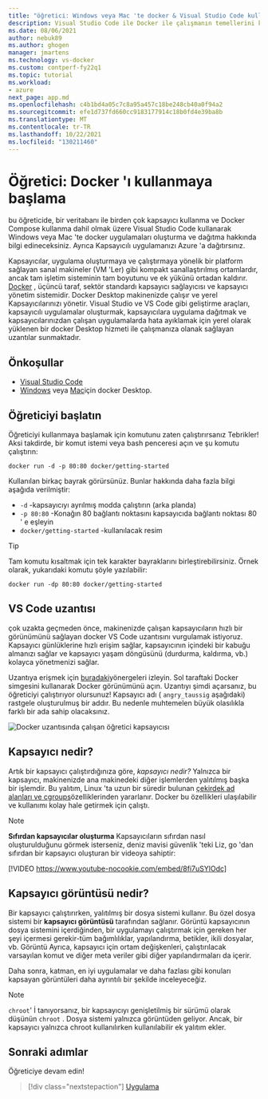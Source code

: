```yaml
---
title: "öğretici: Windows veya Mac 'te docker & Visual Studio Code kullanmaya başlama"
description: Visual Studio Code ile Docker ile çalışmanın temellerini kapsayan çok adımlı bir öğretici.
ms.date: 08/06/2021
author: nebuk89
ms.author: ghogen
manager: jmartens
ms.technology: vs-docker
ms.custom: contperf-fy22q1
ms.topic: tutorial
ms.workload:
- azure
next_page: app.md
ms.openlocfilehash: c4b1bd4a05c7c8a95a457c18be248cb40a0f94a2
ms.sourcegitcommit: efe1d737fd660cc9183177914c18b0fd4e39ba8b
ms.translationtype: MT
ms.contentlocale: tr-TR
ms.lasthandoff: 10/22/2021
ms.locfileid: "130211460"
---
```

# <a name="tutorial-get-started-with-docker"></a>Öğretici: Docker 'ı kullanmaya başlama

bu öğreticide, bir veritabanı ile birden çok kapsayıcı kullanma ve Docker Compose kullanma dahil olmak üzere Visual Studio Code kullanarak Windows veya Mac 'te docker uygulamaları oluşturma ve dağıtma hakkında bilgi edineceksiniz. Ayrıca Kapsayıcılı uygulamanızı Azure 'a dağıtırsınız.

Kapsayıcılar, uygulama oluşturmaya ve çalıştırmaya yönelik bir platform sağlayan sanal makineler (VM 'Ler) gibi kompakt sanallaştırılmış ortamlardır, ancak tam işletim sisteminin tam boyutunu ve ek yükünü ortadan kaldırır. [Docker](https://www.docker.com) , üçüncü taraf, sektör standardı kapsayıcı sağlayıcısı ve kapsayıcı yönetim sistemidir. Docker Desktop makinenizde çalışır ve yerel Kapsayıcılarınızı yönetir. Visual Studio ve VS Code gibi geliştirme araçları, kapsayıcılı uygulamalar oluşturmak, kapsayıcılara uygulama dağıtmak ve kapsayıcılarınızdan çalışan uygulamalarda hata ayıklamak için yerel olarak yüklenen bir docker Desktop hizmeti ile çalışmanıza olanak sağlayan uzantılar sunmaktadır.

## <a name="prerequisites"></a>Önkoşullar

- [Visual Studio Code](https://code.visualstudio.com/download)
- [Windows](https://docs.docker.com/docker-for-windows/install/) veya [Mac](https://docs.docker.com/docker-for-mac/install/)için docker Desktop.

## <a name="start-the-tutorial"></a>Öğreticiyi başlatın

Öğreticiyi kullanmaya başlamak için komutunu zaten çalıştırırsanız Tebrikler!  Aksi takdirde, bir komut istemi veya bash penceresi açın ve şu komutu çalıştırın:

```cli
docker run -d -p 80:80 docker/getting-started
```

Kullanılan birkaç bayrak görürsünüz. Bunlar hakkında daha fazla bilgi aşağıda verilmiştir:

- `-d` -kapsayıcıyı ayrılmış modda çalıştırın (arka planda)
- `-p 80:80` -Konağın 80 bağlantı noktasını kapsayıcıda bağlantı noktası 80 ' e eşleyin
- `docker/getting-started` -kullanılacak resim

> [!TIP]
> Tam komutu kısaltmak için tek karakter bayraklarını birleştirebilirsiniz.
> Örnek olarak, yukarıdaki komutu şöyle yazılabilir:
>
> ```cli
> docker run -dp 80:80 docker/getting-started
> ```

## <a name="the-vs-code-extension"></a>VS Code uzantısı

çok uzakta geçmeden önce, makinenizde çalışan kapsayıcıların hızlı bir görünümünü sağlayan docker VS Code uzantısını vurgulamak istiyoruz. Kapsayıcı günlüklerine hızlı erişim sağlar, kapsayıcının içindeki bir kabuğu almanızı sağlar ve kapsayıcı yaşam döngüsünü (durdurma, kaldırma, vb.) kolayca yönetmenizi sağlar.

Uzantıya erişmek için [buradaki](https://code.visualstudio.com/docs/containers/overview)yönergeleri izleyin. Sol taraftaki Docker simgesini kullanarak Docker görünümünü açın. Uzantıyı şimdi açarsanız, bu öğreticiyi çalıştırıyor olursunuz! Kapsayıcı adı ( `angry_taussig` aşağıdaki) rastgele oluşturulmuş bir addır. Bu nedenle muhtemelen büyük olasılıkla farklı bir ada sahip olacaksınız.

![Docker uzantısında çalışan öğretici kapsayıcısı](media/vs-tutorial-in-extension.png)

## <a name="what-is-a-container"></a>Kapsayıcı nedir?

Artık bir kapsayıcı çalıştırdığınıza göre, *kapsayıcı nedir?* Yalnızca bir kapsayıcı, makinenizde ana makinedeki diğer işlemlerden yalıtılmış başka bir işlemdir. Bu yalıtım, Linux 'ta uzun bir süredir bulunan [çekirdek ad alanları ve cgroups](https://medium.com/@saschagrunert/demystifying-containers-part-i-kernel-space-2c53d6979504)özelliklerinden yararlanır. Docker bu özellikleri ulaşılabilir ve kullanımı kolay hale getirmek için çalıştı.

> [!NOTE]
> **Sıfırdan kapsayıcılar oluşturma** Kapsayıcıların sıfırdan nasıl oluşturulduğunu görmek isterseniz, deniz mavisi güvenlik 'teki Liz, go 'dan sıfırdan bir kapsayıcı oluşturan bir videoya sahiptir:
>
> [!VIDEO https://www.youtube-nocookie.com/embed/8fi7uSYlOdc]

## <a name="what-is-a-container-image"></a>Kapsayıcı görüntüsü nedir?

Bir kapsayıcı çalıştırırken, yalıtılmış bir dosya sistemi kullanır. Bu özel dosya sistemi bir **kapsayıcı görüntüsü** tarafından sağlanır. Görüntü kapsayıcının dosya sistemini içerdiğinden, bir uygulamayı çalıştırmak için gereken her şeyi içermesi gerekir-tüm bağımlılıklar, yapılandırma, betikler, ikili dosyalar, vb. Görüntü Ayrıca, kapsayıcı için ortam değişkenleri, çalıştırılacak varsayılan komut ve diğer meta veriler gibi diğer yapılandırmaları da içerir.

Daha sonra, katman, en iyi uygulamalar ve daha fazlası gibi konuları kapsayan görüntüleri daha ayrıntılı bir şekilde inceleyeceğiz.

> [!NOTE]
> `chroot`' İ tanıyorsanız, bir kapsayıcıyı genişletilmiş bir sürümü olarak düşünün `chroot` . Dosya sistemi yalnızca görüntüden geliyor. Ancak, bir kapsayıcı yalnızca chroot kullanılırken kullanılabilir ek yalıtım ekler.

## <a name="next-steps"></a>Sonraki adımlar

Öğreticiye devam edin!

> [!div class="nextstepaction"]
> [Uygulama](your-application.md)
